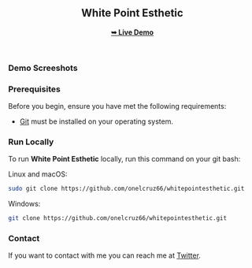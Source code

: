 <div align="center">

  <br />
  <br />

  <h2 align="center">White Point Esthetic</h2>

  <a href="https://whitepointesthetic.com/"><strong>➥ Live Demo</strong></a>

</div>

<br />

### Demo Screeshots

<!-- ![Esthetician Desktop Demo](# "Desktop Demo") -->

### Prerequisites

Before you begin, ensure you have met the following requirements:

* [Git](https://git-scm.com/downloads "Download Git") must be installed on your operating system.

### Run Locally

To run **White Point Esthetic** locally, run this command on your git bash:

Linux and macOS:

```bash
sudo git clone https://github.com/onelcruz66/whitepointesthetic.git
```

Windows:

```bash
git clone https://github.com/onelcruz66/whitepointesthetic.git
```

### Contact

If you want to contact with me you can reach me at [Twitter](https://www.twitter.com/onelcruz66).
